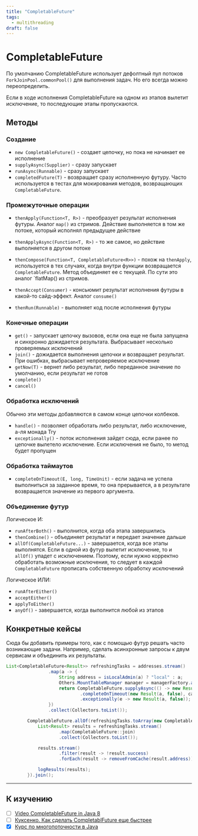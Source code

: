 ```yaml
---
title: "CompletableFuture"
tags:
  - multithreading
draft: false
---
```


# CompletableFuture

По умолчанию CompletableFuture использует дефолтный пул потоков `ForkJoinPool.commonPool()` для выполнения задач.
Но его всегда можно переопределить.

Если в ходе исполнения CompletableFuture на одном из этапов вылетит исключение, то последующие этапы пропускаются.


## Методы

### Создание
- `new CompletableFuture()` - создает цепочку, но пока не начинает ее исполнение
- `supplyAsync(Supplier)` - сразу запускает
- `runAsync(Runnable)` - сразу запускает
- `completedFuture(T)` - возвращает сразу исполненную футуру. Часто используется в тестах для мокирования методов, возвращающих `CompletableFuture`.

### Промежуточные операции
- `thenApply(Function<T, R>)` - преобразует результат исполнения футуры. Аналог `map()` из стримов. Действие выполняется в том же потоке, который исполнял предыдущее действие
- `thenApplyAsync(Function<T, R>)` - то же самое, но действие выполняется в другом потоке
- `thenCompose(Function<T, CompletableFuture<R>>)` - похож на `thenApply`, используется в тех случаях, когда внутри функции возвращается `CompletableFuture`. Метод объединяет ее с текущей. По сути это аналог `flatMap() из стримов.

- `thenAccept(Consumer)` - консьюмит результат исполнения футуры в какой-то сайд-эффект. Аналог `consume()`
- `thenRun(Runnable)` - выполняет код после исполнения футуры

### Конечные операции
- `get()` - запускает цепочку вызовов, если она еще не была запущена и синхронно дожидается результата. Выбрасывает несколько проверяемых исключений
- `join()` - дожидается выполнения цепочки и возвращает результат. При ошибках, выбрасывает непроверяемое исключение
- `getNow(T)` - вернет либо результат, либо переданное значение по умолчанию, если результат не готов
- `complete()`
- `cancel()`

### Обработка исключений
Обычно эти методы добавляются в самом конце цепочки колбеков.
- `handle()` - позволяет обработать либо результат, либо исключение, а-ля монада Try
- `exceptionally()` - поток исполнения зайдет сюда, если ранее по цепочке вылетело исключение. Если исключения не было, то метод будет пропущен

### Обработка таймаутов
- `completeOnTimeout(E, long, TimeUnit)` - если задача не успела выполниться за заданное время, то она прерывается, а в результате возвращается значение из первого аргумента.

### Объединение футур
Логическое И:
- `runAfterBoth()` - выполнится, когда оба этапа завершились
- `thenCombine()` - объединяет результат и передает значение дальше
- `allOf(CompletableFuture...)` - завершается, когда все этапы выполнятся. Если в одной из футур вылетит исключение, то и `allOf()` упадет с исключением. Поэтому, если нужно корректно обработать возможные исключения, то следует в каждой `CompletableFuture` прописать собственную обработку исключений

Логическое ИЛИ:
- `runAfterEither()`
- `acceptEither()`
- `applyToEither()`
- `anyOf()` - завершается, когда выполнится любой из этапов


## Конкретные кейсы
Сюда бы добавить примеры того, как с помощью футур решать часто возникающие задачи.
Например, сделать асинхронные запросы к двум сервисам и объединить их результаты.

```java
List<CompletableFuture<Result>> refreshingTasks = addresses.stream()
                .map(a -> {
                    String address = isLocalAdmin(a) ? "local" : a;
                    Others.MountTableManager manager = managerFactory.apply(address);
                    return CompletableFuture.supplyAsync(() -> new Result(a, manager.refresh()), executor)
                            .completeOnTimeout(new Result(a, false), cacheUpdateTimeout, TimeUnit.MILLISECONDS)
                            .exceptionally(e -> new Result(a, false));
                })
                .collect(Collectors.toList());

        CompletableFuture.allOf(refreshingTasks.toArray(new CompletableFuture[0])).thenAccept(_void ->{
            List<Result> results = refreshingTasks.stream()
                    .map(CompletableFuture::join)
                    .collect(Collectors.toList());

            results.stream()
                    .filter(result -> !result.success)
                    .forEach(result -> removeFromCache(result.address));

            logResults(results);
        }).join();
```


---
## К изучению
- [ ] [Video CompletableFuture in Java 8](https://www.youtube.com/watch?v=-MBPQ7NIL_Y&ab_channel=JPoint%2CJoker%D0%B8JUGru)
- [ ] [Куксенко. Как сделать CompletablFuture еще быстрее](https://www.youtube.com/watch?v=W7iK74YA5NM&ab_channel=JUGNsk)
- [X] [Курс по многопоточности в Java](https://fillthegaps.getcourse.ru/mt7)